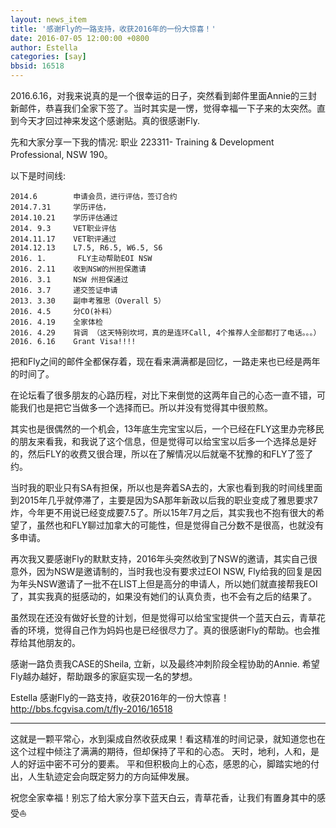 ```yaml
---
layout: news_item
title: '感谢Fly的一路支持，收获2016年的一份大惊喜！'
date: 2016-07-05 12:00:00 +0800
author: Estella
categories: [say]
bbsid: 16518 
---
```


2016.6.16，对我来说真的是一个很幸运的日子，突然看到邮件里面Annie的三封新邮件，恭喜我们全家下签了。当时其实是一愣，觉得幸福一下子来的太突然。直到今天才回过神来发这个感谢贴。真的很感谢Fly.

先和大家分享一下我的情况: 职业 223311- Training & Development Professional, NSW 190。

以下是时间线:

```
2014.6        申请会员，进行评估，签订合约
2014.7.31     学历评估，
2014.10.21    学历评估通过
2014. 9.3     VET职业评估
2014.11.17    VET职评通过
2014.12.13    L7.5, R6.5, W6.5, S6
2016. 1.       FLY主动帮助EOI NSW
2016. 2.11    收到NSW的州担保邀请
2016. 3.1     NSW 州担保通过
2016. 3.7     递交签证申请
2013. 3.30    副申考雅思（Overall 5）
2016. 4.5     分CO(补料）
2016. 4.19    全家体检
2016. 4.29    背调 （这天特别坎坷，真的是连环Call, 4个推荐人全部都打了电话。。。）
2016. 6.16    Grant Visa!!!!
```

把和Fly之间的邮件全都保存着，现在看来满满都是回忆，一路走来也已经是两年的时间了。

在论坛看了很多朋友的心路历程，对比下来倒觉的这两年自己的心态一直不错，可能我们也是把它当做多一个选择而已。所以并没有觉得其中很煎熬。

其实也是很偶然的一个机会，13年底生完宝宝以后，一个已经在FLY这里办完移民的朋友来看我，和我说了这个信息，但是觉得可以给宝宝以后多一个选择总是好的，然后FLY的收费又很合理，所以在了解情况以后就毫不犹豫的和FLY了签了约。

当时我的职业只有SA有担保，所以也是奔着SA去的，大家也看到我的时间线里面到2015年几乎就停滞了，主要是因为SA那年新政以后我的职业变成了雅思要求7炸，今年更不用说已经变成要7.5了。所以15年7月之后，其实我也不抱有很大的希望了，虽然也和FLY聊过加拿大的可能性，但是觉得自己分数不是很高，也就没有多申请。

再次我又要感谢Fly的默默支持，2016年头突然收到了NSW的邀请，其实自己很意外，因为NSW是邀请制的，当时我也没有要求过EOI NSW, Fly给我的回复是因为年头NSW邀请了一批不在LIST上但是高分的申请人，所以她们就直接帮我EOI了，其实我真的挺感动的，如果没有她们的认真负责，也不会有之后的结果了。

虽然现在还没有做好长登的计划，但是觉得可以给宝宝提供一个蓝天白云，青草花香的环境，觉得自己作为妈妈也是已经很尽力了。真的很感谢Fly的帮助。也会推荐给其他朋友的。

感谢一路负责我CASE的Sheila, 立新，以及最终冲刺阶段全程协助的Annie. 希望Fly越办越好，帮助跟多的家庭实现一名的梦想。

Estella  感谢Fly的一路支持，收获2016年的一份大惊喜！ http://bbs.fcgvisa.com/t/fly-2016/16518

----

这就是一颗平常心，水到渠成自然收获成果！看这精准的时间记录，就知道您也在这个过程中倾注了满满的期待，但却保持了平和的心态。
天时，地利，人和，是人的好运中密不可分的要素。 平和但积极向上的心态，感恩的心，脚踏实地的付出，人生轨迹定会向既定努力的方向延伸发展。

祝您全家幸福！别忘了给大家分享下蓝天白云，青草花香，让我们有置身其中的感受:sailboat: